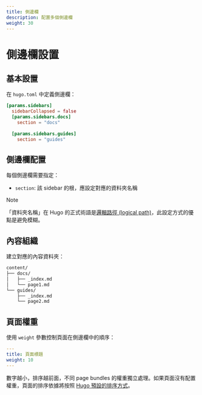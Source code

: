```yaml
---
title: 側邊欄
description: 配置多個側邊欄
weight: 30
---
```


# 側邊欄設置

## 基本設置

在 `hugo.toml` 中定義側邊欄：

```toml
[params.sidebars]
  sidebarCollapsed = false
  [params.sidebars.docs]
    section = "docs"
  
  [params.sidebars.guides]
    section = "guides"
```

## 側邊欄配置

每個側邊欄需要指定：

- `section`: 該 sidebar 的根，應設定對應的資料夾名稱

> [!NOTE]
> 「資料夾名稱」在 Hugo 的正式術語是[邏輯路徑 (logical path)](https://gohugo.io/methods/page/path/)，此設定方式的優點是避免模糊。

## 內容組織

建立對應的內容資料夾：

```txt
content/
├── docs/
│   ├── _index.md
│   └── page1.md
└── guides/
    ├── _index.md
    └── page2.md
```

## 頁面權重

使用 `weight` 參數控制頁面在側邊欄中的順序：

```yaml
---
title: 頁面標題
weight: 10
---
```

數字越小，排序越前面，不同 page bundles 的權重獨立處理。如果頁面沒有配置權重，頁面的排序依據將按照 [Hugo 預設的排序方式](https://gohugo.io/quick-reference/glossary/#default-sort-order)。
